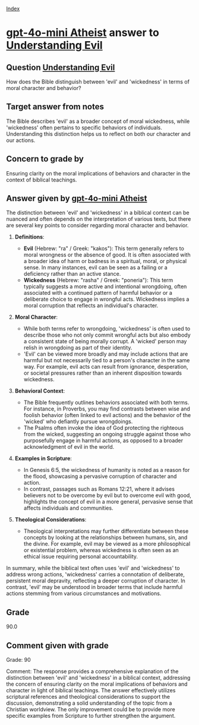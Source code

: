 
[Index](../../index.md)
# [gpt-4o-mini Atheist](../../answering_models/gpt-4o-mini_Atheist.md) answer to [Understanding Evil](../../questions/Understanding_Evil.md)

## Question [Understanding Evil](../../questions/Understanding_Evil.md)
How does the Bible distinguish between 'evil' and 'wickedness' in terms of moral character and behavior?

## Target answer from notes
The Bible describes 'evil' as a broader concept of moral wickedness, while 'wickedness' often pertains to specific behaviors of individuals. Understanding this distinction helps us to reflect on both our character and our actions.

## Concern to grade by
Ensuring clarity on the moral implications of behaviors and character in the context of biblical teachings.

## Answer given by [gpt-4o-mini Atheist](../../answering_models/gpt-4o-mini_Atheist.md)
The distinction between 'evil' and 'wickedness' in a biblical context can be nuanced and often depends on the interpretation of various texts, but there are several key points to consider regarding moral character and behavior.

1. **Definitions**: 
   - **Evil** (Hebrew: "ra" / Greek: "kakos"): This term generally refers to moral wrongness or the absence of good. It is often associated with a broader idea of harm or badness in a spiritual, moral, or physical sense. In many instances, evil can be seen as a failing or a deficiency rather than an active stance.
   - **Wickedness** (Hebrew: "rasha" / Greek: "poneria"): This term typically suggests a more active and intentional wrongdoing, often associated with a continued pattern of harmful behavior or a deliberate choice to engage in wrongful acts. Wickedness implies a moral corruption that reflects an individual's character.

2. **Moral Character**: 
   - While both terms refer to wrongdoing, 'wickedness' is often used to describe those who not only commit wrongful acts but also embody a consistent state of being morally corrupt. A 'wicked' person may relish in wrongdoing as part of their identity.
   - 'Evil' can be viewed more broadly and may include actions that are harmful but not necessarily tied to a person's character in the same way. For example, evil acts can result from ignorance, desperation, or societal pressures rather than an inherent disposition towards wickedness.

3. **Behavioral Context**: 
   - The Bible frequently outlines behaviors associated with both terms. For instance, in Proverbs, you may find contrasts between wise and foolish behavior (often linked to evil actions) and the behavior of the 'wicked' who defiantly pursue wrongdoings.
   - The Psalms often invoke the idea of God protecting the righteous from the wicked, suggesting an ongoing struggle against those who purposefully engage in harmful actions, as opposed to a broader acknowledgment of evil in the world.

4. **Examples in Scripture**:
   - In Genesis 6:5, the wickedness of humanity is noted as a reason for the flood, showcasing a pervasive corruption of character and action.
   - In contrast, passages such as Romans 12:21, where it advises believers not to be overcome by evil but to overcome evil with good, highlights the concept of evil in a more general, pervasive sense that affects individuals and communities.

5. **Theological Considerations**: 
   - Theological interpretations may further differentiate between these concepts by looking at the relationships between humans, sin, and the divine. For example, evil may be viewed as a more philosophical or existential problem, whereas wickedness is often seen as an ethical issue requiring personal accountability.

In summary, while the biblical text often uses 'evil' and 'wickedness' to address wrong actions, 'wickedness' carries a connotation of deliberate, persistent moral depravity, reflecting a deeper corruption of character. In contrast, 'evil' may be understood in broader terms that include harmful actions stemming from various circumstances and motivations.

## Grade
90.0

## Comment given with grade
Grade: 90

Comment: The response provides a comprehensive explanation of the distinction between 'evil' and 'wickedness' in a biblical context, addressing the concern of ensuring clarity on the moral implications of behaviors and character in light of biblical teachings. The answer effectively utilizes scriptural references and theological considerations to support the discussion, demonstrating a solid understanding of the topic from a Christian worldview. The only improvement could be to provide more specific examples from Scripture to further strengthen the argument.
